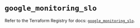 # `google_monitoring_slo`

Refer to the Terraform Registry for docs: [`google_monitoring_slo`](https://registry.terraform.io/providers/hashicorp/google-beta/6.10.0/docs/resources/google_monitoring_slo).
